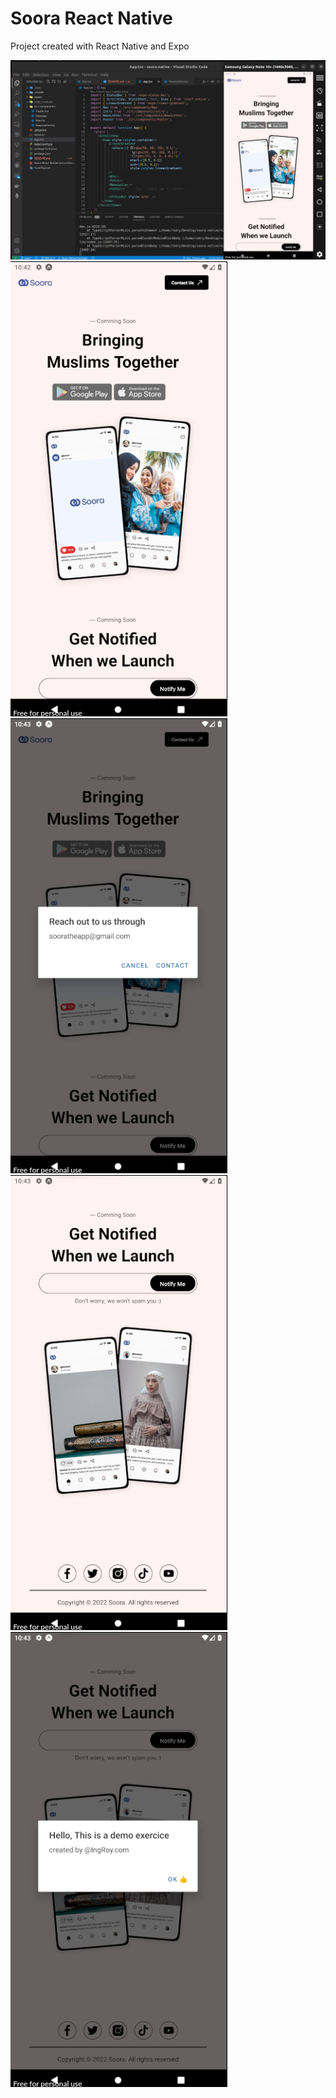 # Soora React Native

Project created with React Native and Expo

<img src="./assets/soora0.png" />
<img src="./assets/soora1.png" />
<img src="./assets/soora2.png" />
<img src="./assets/soora3.png" />
<img src="./assets/soora4.png" />